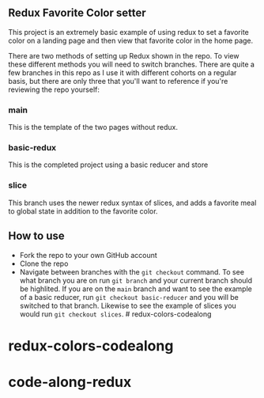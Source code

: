 ## Redux Favorite Color setter

This project is an extremely basic example of using redux to set a favorite color on a landing page and then view that favorite color in the home page.

There are two methods of setting up Redux shown in the repo. To view these different methods you will need to switch branches. There are quite a few branches in this repo as I use it with different cohorts on a regular basis, but there are only three that you'll want to reference if you're reviewing the repo yourself: 

### main
This is the template of the two pages without redux. 

### basic-redux 
This is the completed project using a basic reducer and store

### slice
This branch uses the newer redux syntax of slices, and adds a favorite meal to global state in addition to the favorite color. 


## How to use
- Fork the repo to your own GitHub account
- Clone the repo
- Navigate between branches with the `git checkout` command. To see what branch you are on run `git branch` and your current branch should be highlited. If you are on the `main` branch and want to see the example of a basic reducer, run `git checkout basic-reducer` and you will be switched to that branch. Likewise to see the example of slices you would run `git checkout slices`. # redux-colors-codealong
# redux-colors-codealong
# code-along-redux
